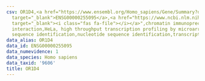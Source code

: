 ```yaml
---
csv: OR1D4,<a href="https://www.ensembl.org/Homo_sapiens/Gene/Summary?db=core;g=ENSG00000255095"
  target="_blank">ENSG00000255095</a>,<a href="https://www.ncbi.nlm.nih.gov/pubmed/17216044"
  target="_blank"><i class="fas fa-file"></i></a>",chromatin immunoprecipitation assay,direct
  interaction,HeLa, high throughput transcription profiling by microarray,nucleotide
  sequence identification,nucleotide sequence identification,transcriptional regulation,
data_alias: OR1D4
data_id: ENSG00000255095
data_numevidence: 1
data_species: Homo sapiens
data_taxid: '9606'
title: OR1D4
---
```

